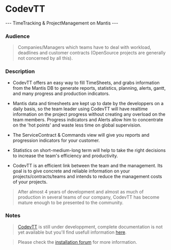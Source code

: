 
# CodevTT #
--- TimeTracking & ProjectManagement on Mantis ---

### Audience
> Companies/Managers which teams have to deal with workload, deadlines and customer contracts (OpenSource projects are generally not concerned by all this).

### Description
- CodevTT offers an easy way to fill TimeSheets, and grabs information from the Mantis DB to generate reports, statistics, planning, alerts, gantt, and many progress and production indicators.

- Mantis data and timesheets are kept up to date by the developpers on a daily basis, so the team leader using CodevTT will have realtime information on the project progress without creating any overload on the team members. Progress indicators and Alerts allow him to concentrate on the 'hot points' and waste less time on global supervision.
- The ServiceContract & Commands view will give you reports and progression indicators for your customer.
- Statistics on short-medium-long term will help to take the right decisions to increase the team's efficiency and productivity.

- CodevTT is an efficient link between the team and the management. Its goal is to give concrete and reliable information on your projects/contracts/teams and intends to reduce the management costs of your projects.

> After almost 4 years of development and almost as much of production in several teams of our company, CodevTT has become mature enough to be presented to the community.

### Notes
> [CodevTT](http://codevtt.org) is still under developpment, complete documentation is not yet available but you'll find usefull information [here](http://codevtt.org/site/?page_id=153).

> Please check the [installation forum](http://codevtt.org/site/?forum=installation) for more information.

